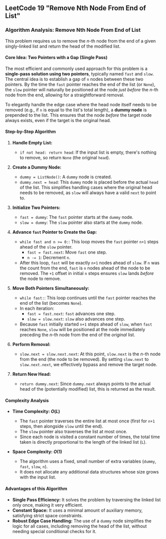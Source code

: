 LeetCode 19 "Remove Nth Node From End of List"
---

### **Algorithm Analysis: Remove Nth Node From End of List**

This problem requires us to remove the $n$-th node from the end of a given singly-linked list and return the head of the modified list.

#### **Core Idea: Two Pointers with a Gap (Single Pass)**

The most efficient and commonly used approach for this problem is a **single-pass solution using two pointers**, typically named `fast` and `slow`. The central idea is to establish a gap of `n` nodes between these two pointers. By the time the `fast` pointer reaches the end of the list (or `None`), the `slow` pointer will naturally be positioned at the node *just before* the $n$-th node from the end, allowing for a straightforward removal.

To elegantly handle the edge case where the head node itself needs to be removed (e.g., if `n` is equal to the list's total length), a **dummy node** is prepended to the list. This ensures that the node *before* the target node always exists, even if the target is the original head.

#### **Step-by-Step Algorithm**

1.  **Handle Empty List:**
    * `if not head: return head`: If the input list is empty, there's nothing to remove, so return `None` (the original `head`).

2.  **Create a Dummy Node:**
    * `dummy = ListNode()`: A `dummy` node is created.
    * `dummy.next = head`: This `dummy` node is placed before the actual `head` of the list. This simplifies handling cases where the original head needs to be removed, as `slow` will always have a valid `next` to point to.

3.  **Initialize Two Pointers:**
    * `fast = dummy`: The `fast` pointer starts at the `dummy` node.
    * `slow = dummy`: The `slow` pointer also starts at the `dummy` node.

4.  **Advance `fast` Pointer to Create the Gap:**
    * `while fast and n >= 0:`: This loop moves the `fast` pointer `n+1` steps ahead of the `slow` pointer.
        * `fast = fast.next`: Move `fast` one step.
        * `n -= 1`: Decrement `n`.
    * After this loop, `fast` will be exactly `n+1` nodes ahead of `slow`. If `n` was the count from the end, `fast` is `n` nodes ahead of the node to be removed. The `+1` offset in initial `n` steps ensures `slow` lands *before* the node to remove.

5.  **Move Both Pointers Simultaneously:**
    * `while fast:`: This loop continues until the `fast` pointer reaches the end of the list (becomes `None`).
    * In each iteration:
        * `fast = fast.next`: `fast` advances one step.
        * `slow = slow.next`: `slow` also advances one step.
    * Because `fast` initially started `n+1` steps ahead of `slow`, when `fast` reaches `None`, `slow` will be positioned at the node immediately preceding the $n$-th node from the end of the *original* list.

6.  **Perform Removal:**
    * `slow.next = slow.next.next`: At this point, `slow.next` is the $n$-th node from the end (the node to be removed). By setting `slow.next` to `slow.next.next`, we effectively bypass and remove the target node.

7.  **Return New Head:**
    * `return dummy.next`: Since `dummy.next` always points to the actual head of the (potentially modified) list, this is returned as the result.

#### **Complexity Analysis**

* **Time Complexity: $O(L)$**
    * The `fast` pointer traverses the entire list at most once (first for `n+1` steps, then alongside `slow` until the end).
    * The `slow` pointer also traverses the list at most once.
    * Since each node is visited a constant number of times, the total time taken is directly proportional to the length of the linked list (`L`).

* **Space Complexity: $O(1)$**
    * The algorithm uses a fixed, small number of extra variables (`dummy`, `fast`, `slow`, `n`).
    * It does not allocate any additional data structures whose size grows with the input list.

#### **Advantages of this Algorithm**

* **Single Pass Efficiency:** It solves the problem by traversing the linked list only once, making it very efficient.
* **Constant Space:** It uses a minimal amount of auxiliary memory, satisfying strict space constraints.
* **Robust Edge Case Handling:** The use of a `dummy` node simplifies the logic for all cases, including removing the head of the list, without needing special conditional checks for it.
